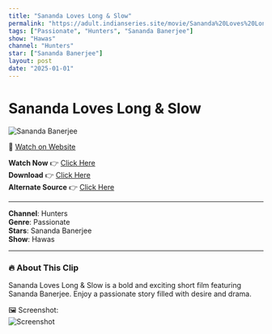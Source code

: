 ```yaml
---
title: "Sananda Loves Long & Slow"
permalink: "https://adult.indianseries.site/movie/Sananda%20Loves%20Long%20%26%20Slow"
tags: ["Passionate", "Hunters", "Sananda Banerjee"]
show: "Hawas"
channel: "Hunters"
star: ["Sananda Banerjee"]
layout: post
date: "2025-01-01"
---
```


# Sananda Loves Long & Slow

![Sananda Banerjee](https://shorts.desisins.com/wp-content/uploads/2024/07/Sananda-Loves-Long-and-Slow-DesiSins.com_.jpg)

🔗 [Watch on Website](https://adult.indianseries.site/movie/Sananda%20Loves%20Long%20%26%20Slow)

**Watch Now** 👉 [Click Here](https://adult.indianseries.site/movie/Sananda%20Loves%20Long%20%26%20Slow)  
**Download** 👉 [Click Here](https://adult.indianseries.site/movie/Sananda%20Loves%20Long%20%26%20Slow)  
**Alternate Source** 👉 [Click Here](https://adult.indianseries.site/movie/Sananda%20Loves%20Long%20%26%20Slow)

---

**Channel**: Hunters  
**Genre**: Passionate  
**Stars**: Sananda Banerjee  
**Show**: Hawas

---

### 🔥 About This Clip

Sananda Loves Long & Slow is a bold and exciting short film featuring Sananda Banerjee. Enjoy a passionate story filled with desire and drama.
 
🖼️ Screenshot:  
![Screenshot](https://shorts.desisins.com/wp-content/uploads/2024/07/Sananda-Loves-Long-and-Slow-DesiSins.com_.jpg)
